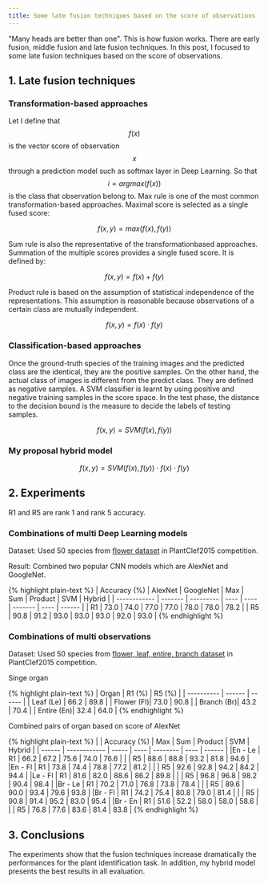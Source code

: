 ```yaml
---
title: Some late fusion techniques based on the score of observations
---
```


"Many heads are better than one". This is how fusion works. There are early fusion, middle fusion and late fusion techniques.
In this post, I focused to  some late fusion techniques based on the score of observations.

## 1. Late fusion techniques

### Transformation-based approaches

Let I define that $$f(x)$$ is the vector score of observation $$x$$ through a prediction model such as softmax layer in Deep Learning.
So that $$i = argmax(f(x))$$ is the class that observation belong to.
Max rule is one of the most common transformation-based approaches. Maximal score is selected as a single fused score:

$$f(x, y) = max(f(x), f(y))$$
 
Sum rule is also the representative of the transformationbased approaches. Summation of the multiple scores provides a single fused score. It is defined by:

$$f(x, y) = f(x) + f(y)$$
 
Product rule is based on the assumption of statistical independence of the representations.
This assumption is reasonable because observations of a certain class are mutually independent.
 
$$f(x, y) = f(x) \cdot f(y)$$

### Classification-based approaches

Once the ground-truth species of the training images and the predicted
class are the identical, they are the positive samples. On
the other hand, the actual class of images is different from
the predict class. They are defined as negative samples. A SVM
classifier is learnt by using positive and negative
training samples in the score space. In the test phase, the
distance to the decision bound is the measure to decide the
labels of testing samples.

$$f(x, y) = SVM(f(x), f(y))$$

### My proposal hybrid model

$$f(x, y) = SVM(f(x), f(y)) \cdot f(x) \cdot f(y)$$

## 2. Experiments

R1 and R5 are rank 1 and rank 5 accuracy.

### Combinations of multi Deep Learning models

Dataset: Used 50 species from [flower dataset](http://www.imageclef.org/lifeclef/2015/plant) in PlantClef2015 competition.

Result: Combined two popular CNN models which are AlexNet and GoogleNet.

{% highlight plain-text %}
| Accuracy (%) | AlexNet | GoogleNet | Max  | Sum  | Product | SVM  | Hybrid |
| ------------ | ------- | --------- | ---- | ---- | ------- | ---- | ------ |
|       R1     |  73.0   |   74.0    | 77.0 | 77.0 |   78.0  | 78.0 |  78.2  |
|       R5     |  90.8   |   91.2    | 93.0 | 93.0 |   93.0  | 92.0 |  93.0  |
{% endhighlight %}

### Combinations of multi observations

Dataset: Used 50 species from [flower, leaf, entire, branch dataset](http://www.imageclef.org/lifeclef/2015/plant) in PlantClef2015 competition.

Singe organ

{% highlight plain-text %}
|  Organ     | R1 (%) | R5 (%) |
| ---------- | ------ | ------ |
| Leaf (Le)  |  66.2  |  89.8  |
| Flower (Fl)|  73.0  |  90.8  |
| Branch (Br)|  43.2  |  70.4  |
| Entire (En)|  32.4  |  64.0  |
{% endhighlight %}

Combined pairs of organ based on score of AlexNet

{% highlight plain-text %}
|        | Accuracy (%) |  Max  | Sum  | Product  | SVM  | Hybrid |
| ------ | ------------ | ----- | ---- | -------- | ---- | ------ |
|En - Le |      R1      |  66.2 | 67.2 |   75.6   | 74.0 |   76.6 |
|        |      R5      |  88.6 | 88.8 |   93.2   | 81.8 |   94.6 |
|En - Fl |      R1      |  73.8 | 74.4 |   78.8   | 77.2 |   81.2 |
|        |      R5      |  92.6 | 92.8 |   94.2   | 84.2 |   94.4 |
|Le - Fl |      R1      |  81.6 | 82.0 |   88.6   | 86.2 |   89.8 |
|        |      R5      |  96.8 | 96.8 |   98.2   | 90.4 |   98.4 |
|Br - Le |      R1      |  70.2 | 71.0 |   76.8   | 73.8 |   78.4 |
|        |      R5      |  89.6 | 90.0 |   93.4   | 79.6 |   93.8 |
|Br - Fl |      R1      |  74.2 | 75.4 |   80.8   | 79.0 |   81.4 |
|        |      R5      |  90.8 | 91.4 |   95.2   | 83.0 |   95.4 |
|Br - En |      R1      |  51.6 | 52.2 |   58.0   | 58.0 |   58.6 |
|        |      R5      |  76.8 | 77.6 |   83.6   | 81.4 |   83.8 |
{% endhighlight %}

## 3. Conclusions

The experiments show that the fusion techniques increase dramatically the
performances for the plant identification task. In addition, my hybrid model presents the best results in all
evaluation.